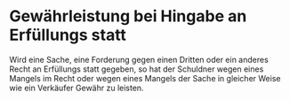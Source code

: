 # Gewährleistung bei Hingabe an Erfüllungs statt

Wird eine Sache, eine Forderung gegen einen Dritten oder ein anderes Recht an Erfüllungs statt gegeben, so hat der Schuldner wegen eines Mangels im Recht oder wegen eines Mangels der Sache in gleicher Weise wie ein Verkäufer Gewähr zu leisten.